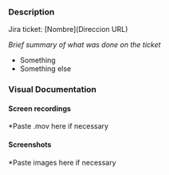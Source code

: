 ### Description
Jira ticket: [Nombre](Direccion URL)

*Brief summary of what was done on the ticket*
- Something
- Something else

### Visual Documentation
#### Screen recordings

*Paste .mov here if necessary

#### Screenshots
*Paste images here if necessary
